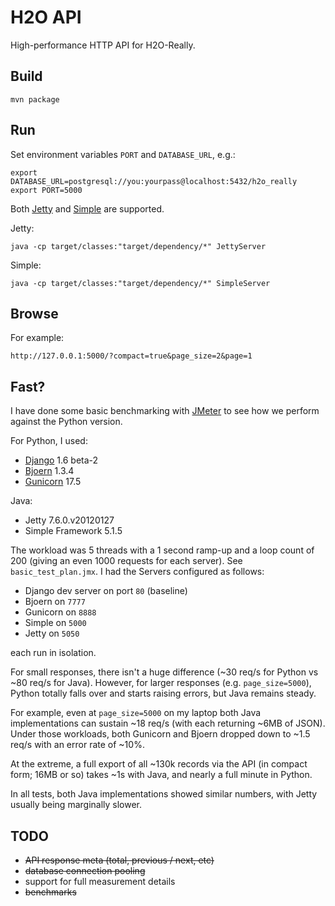 H2O API
=======

High-performance HTTP API for H2O-Really.

Build
-----

`mvn package`

Run
---

Set environment variables `PORT` and `DATABASE_URL`, e.g.:

    export DATABASE_URL=postgresql://you:yourpass@localhost:5432/h2o_really
    export PORT=5000

Both [Jetty](http://www.eclipse.org/jetty/) and [Simple](http://www.simpleframework.org/) are supported.

Jetty:

    java -cp target/classes:"target/dependency/*" JettyServer

Simple:

    java -cp target/classes:"target/dependency/*" SimpleServer

Browse
------

For example:

    http://127.0.0.1:5000/?compact=true&page_size=2&page=1

Fast?
-----

I have done some basic benchmarking with [JMeter](http://jmeter.apache.org/) to see how we perform against the Python version.

For Python, I used:

* [Django](https://www.djangoproject.com/) 1.6 beta-2
* [Bjoern](https://github.com/jonashaag/bjoern) 1.3.4
* [Gunicorn](http://gunicorn.org/) 17.5

Java:

* Jetty 7.6.0.v20120127
* Simple Framework 5.1.5

The workload was 5 threads with a 1 second ramp-up and a loop count of 200 (giving an even 1000 requests for each server).
See `basic_test_plan.jmx`. I had the Servers configured as follows:

* Django dev server on port `80` (baseline)
* Bjoern on `7777`
* Gunicorn on `8888`
* Simple on `5000`
* Jetty on `5050`

each run in isolation.

For small responses, there isn't a huge difference (~30 req/s for Python vs ~80 req/s for Java).
However, for larger responses (e.g. `page_size=5000`), Python totally falls over and starts raising errors, but Java remains steady.

For example, even at `page_size=5000` on my laptop both Java implementations can sustain ~18 req/s (with each returning ~6MB of JSON).
Under those workloads, both Gunicorn and Bjoern dropped down to ~1.5 req/s with an error rate of ~10%.

At the extreme, a full export of all ~130k records via the API (in compact form; 16MB or so) takes ~1s with Java, and nearly a full minute in Python.

In all tests, both Java implementations showed similar numbers, with Jetty usually being marginally slower.

TODO
----

* ~~API response meta (total, previous / next, etc)~~
* ~~database connection pooling~~
* support for full measurement details
* ~~benchmarks~~
